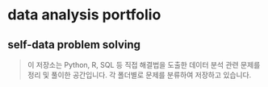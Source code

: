 # data analysis portfolio
## self-data problem solving
> 이 저장소는 Python, R, SQL 등 직접 해결법을 도출한 데이터 분석 관련 문제를 정리 및 풀이한 공간입니다.  각 폴더별로 문제를 분류하여 저장하고 있습니다.  
